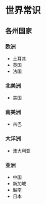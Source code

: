 # 世界常识

## 各州国家

### 欧洲

* 土耳其
* 英国
* 法国

### 北美洲

* 美国

### 南美洲

* 古巴

### 大洋洲

* 澳大利亚

### 亚洲

* 中国
* 新加坡
* 越南
* 日本